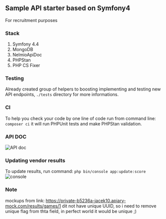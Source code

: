 ## Sample API starter based on Symfony4
For recruitment purposes

### Stack
1. Symfony 4.4
2. MongoDB
3. NelmioApiDoc
4. PHPStan
5. PHP CS Fixer

### Testing
Already created group of helpers to boosting implementing and testing new API endpoints, 
`./tests` directory for more informations.

### CI
To help you check your code by one line of code run from command line:
`composer ci` it will run PHPUnit tests and make PHPStan validation.

### API DOC
![API doc](https://i.ibb.co/p1Sn33k/Screenshot-2020-03-17-at-20-34-16.png)

### Updating vendor results
To update results, run command: `php bin/console app:update:score`
![console](https://i.ibb.co/jv0ykBZ/Screenshot-2020-03-17-at-22-49-34.png)

### Note
mockups from link: https://private-b5236a-jacek10.apiary-mock.com/results/games/1 dit not have unique UUID, so i need to remove unique flag from thta field, in perfect world it would be unique ;)
